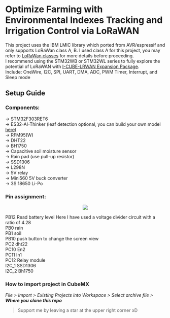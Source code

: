 # Optimize Farming with Environmental Indexes Tracking and Irrigation Control via LoRaWAN
This project uses the IBM LMIC library which ported from AVR/espressif and only supports LoRaWan class A, B. I used class A for this project, you may  refer to [LoRaWan classes](https://www.semtech.com/uploads/technology/LoRa/lorawan-device-classes.pdf) for more details before proceeding.<br>
I recommend using the STM32WB or STM32WL series to fully explore the potential of LoRaWAN with [I-CUBE-LRWAN Expansion Package](https://www.st.com/en/embedded-software/i-cube-lrwan.html).<br>
Include: OneWire, I2C, SPI, UART, DMA, ADC, PWM Timer, Interrupt, and Sleep mode <br>
## Setup Guide
### Components:
-> STM32F303RET6<br>
-> ES32-AI-Thinker (leaf detection optional, you can build your own model [here](https://edgeimpulse.com/))<br>
-> RFM95(W)<br>
-> DHT22<br>
-> BH1750<br>
-> Capacitive soil moisture sensor<br>
-> Rain pad (use pull-up resistor)<br>
-> SSD1306<br>
-> L298N<br>
-> 5V relay<br>
-> Mini560 5V buck converter<br>
-> 3S 18650 Li-Po<br>
### Pin assignment:
<div align="center">
  <img src="mages/1.png"> <br>
</div> 

PB12 Read battery level Here I have used a voltage divider circuit with a ratio of 4.28<br>
PB0 rain<br>
PB1 soil<br>
PB10 push button to change the screen view<br>
PC2 dht22<br>
PC10 En2<br>
PC11 In1<br>
PC12 Relay module<br>
I2C_1 SSD1306<br>
I2C_2 Bh1750<br>
### How to import project in CubeMX
 _File > Import > Existing Projects into Workspace > Select archive file > ***Where you clone this repo***_
 > Support me by leaving a star at the upper right corner xD
